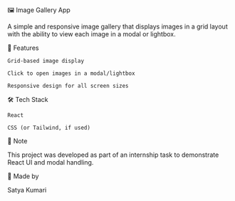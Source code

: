 🖼️ Image Gallery App

A simple and responsive image gallery that displays images in a grid layout with the ability to view each image in a modal or lightbox.

🚀 Features

    Grid-based image display

    Click to open images in a modal/lightbox

    Responsive design for all screen sizes
    

🛠️ Tech Stack

    React

    CSS (or Tailwind, if used)
    

📌 Note

This project was developed as part of an internship task to demonstrate React UI and modal handling.

🙌 Made by


Satya Kumari
